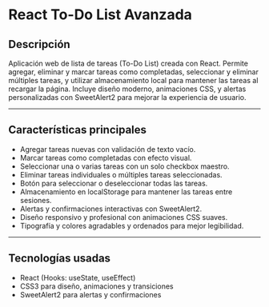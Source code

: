 # React To-Do List Avanzada

## Descripción

Aplicación web de lista de tareas (To-Do List) creada con React. Permite agregar, eliminar y marcar tareas como completadas, seleccionar y eliminar múltiples tareas, y utilizar almacenamiento local para mantener las tareas al recargar la página. Incluye diseño moderno, animaciones CSS, y alertas personalizadas con SweetAlert2 para mejorar la experiencia de usuario.

---

## Características principales

- Agregar tareas nuevas con validación de texto vacío.
- Marcar tareas como completadas con efecto visual.
- Seleccionar una o varias tareas con un solo checkbox maestro.
- Eliminar tareas individuales o múltiples tareas seleccionadas.
- Botón para seleccionar o deseleccionar todas las tareas.
- Almacenamiento en localStorage para mantener las tareas entre sesiones.
- Alertas y confirmaciones interactivas con SweetAlert2.
- Diseño responsivo y profesional con animaciones CSS suaves.
- Tipografía y colores agradables y ordenados para mejor legibilidad.

---

## Tecnologías usadas

- React (Hooks: useState, useEffect)
- CSS3 para diseño, animaciones y transiciones
- SweetAlert2 para alertas y confirmaciones
